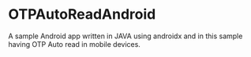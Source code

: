 # OTPAutoReadAndroid
A sample Android app written in JAVA using androidx and in this sample having OTP Auto read in mobile devices.
